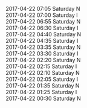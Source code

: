 2017-04-22 07:05 Saturday  N  
2017-04-22 07:00 Saturday  I  
2017-04-22 06:55 Saturday  N  
2017-04-22 06:30 Saturday  I  
2017-04-22 04:40 Saturday  N  
2017-04-22 04:35 Saturday  I  
2017-04-22 03:35 Saturday  N  
2017-04-22 03:30 Saturday  I  
2017-04-22 02:20 Saturday  N  
2017-04-22 02:15 Saturday  I  
2017-04-22 02:10 Saturday  N  
2017-04-22 02:05 Saturday  I  
2017-04-22 01:35 Saturday  N  
2017-04-22 01:25 Saturday  I  
2017-04-22 00:30 Saturday  N  
